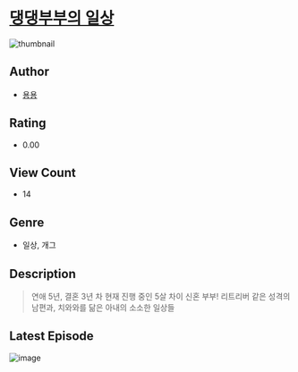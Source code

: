 # [댕댕부부의 일상](https://comic.naver.com/challenge/list?titleId=811201)
![thumbnail](https://image-comic.pstatic.net/user_contents_data/challenge_comic/2023/05/25/365156/upload_3558180371774517297_480x623.jpeg)

## Author
- [용용](https://comic.naver.com/artistTitle?id=365156)

## Rating
- 0.00

## View Count
- 14

## Genre
- 일상, 개그

## Description
> 연애 5년, 결혼 3년 차 현재 진행 중인 5살 차이 신혼 부부! 리트리버 같은 성격의 남편과, 치와와를 닮은 아내의 소소한 일상들


## Latest Episode
![image](https://image-comic.pstatic.net/user_contents_data/challenge_comic/2023/05/25/365156/upload_4064045889209197618.jpeg)
